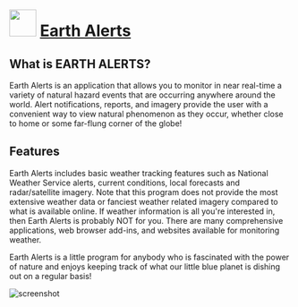 ﻿# <img src="https://cdn.jsdelivr.net/gh/chtof/chocolatey-packages/automatic/earth-alerts/earth-alerts.png" width="48" height="48"/> [Earth Alerts](https://chocolatey.org/packages/earth-alerts)

## What is EARTH ALERTS?
Earth Alerts is an application that allows you to monitor in near real-time a variety of natural hazard events that are occurring anywhere around the world. Alert notifications, reports, and imagery provide the user with a convenient way to view natural phenomenon as they occur, whether close to home or some far-flung corner of the globe!

## Features
Earth Alerts includes basic weather tracking features such as National Weather Service alerts, current conditions, local forecasts and radar/satellite imagery. Note that this program does not provide the most extensive weather data or fanciest weather related imagery compared to what is available online. If weather information is all you're interested in, then Earth Alerts is probably NOT for you. There are many comprehensive applications, web browser add-ins, and websites available for monitoring weather.

Earth Alerts is a little program for anybody who is fascinated with the power of nature and enjoys keeping track of what our little blue planet is dishing out on a regular basis!

![screenshot](https://cdn.jsdelivr.net/gh/chtof/chocolatey-packages/automatic/earth-alerts/screenshot.png)